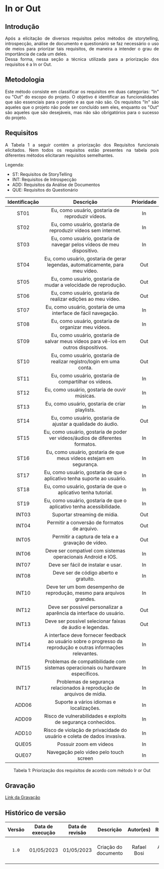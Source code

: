 # In or Out

## Introdução

<div style="text-align:justify">Após a elicitação de diversos requisitos pelos métodos de storytelling, introspecção, análise de documento e questionário se faz necessário o uso de meios para priorizar tais requisitos, de maneira a intender o grau de importância de cada um deles.</div> 

<div style="text-align:justify">Dessa forma, nessa seção a técnica utilizada para a priorização dos requisitos é a In or Out.</div>

## Metodologia

<div style="text-align:justify">Este método consiste em classificar os requisitos em duas categorias: "In" ou "Out" do escopo do projeto. O objetivo é identificar as funcionalidades que são essenciais para o projeto e as que não são. Os requisitos "In" são aqueles que o projeto não pode ser concluído sem eles, enquanto os "Out" são aqueles que são desejáveis, mas não são obrigatórios para o sucesso do projeto.</div>

## Requisitos 

<div style="text-align:justify">A Tabela 1 a seguir contém a priorização dos Requisitos funcionais elicitados. Nem todos os requisitos estão presentes na tabela pois diferentes métodos elicitaram requisitos semelhantes.</div>

Legenda: 
- ST: Requisitos de StoryTelling
- INT: Requisitos de Introspecção
- ADD: Requisitos da Análise de Documentos
- QUE: Requisitos do Questionário

| Identificação | Descrição | Prioridade |
| :--------: | :---------:| :--------: |
| ST01 | Eu, como usuário, gostaria de reproduzir vídeos. | In |
| ST02 | Eu, como usuário, gostaria de reproduzir vídeos sem internet. | In |
| ST03 | Eu, como usuário, gostaria de navegar pelos vídeos de meu dispositivo. | In |
| ST04 | Eu, como usuário, gostaria de gerar legendas, automaticamente, para meu vídeo. | Out |
| ST05 | Eu, como usuário, gostaria de mudar a velocidade de reprodução. | Out |
| ST06 | Eu, como usuário, gostaria de realizar edições ao meu vídeo. | Out |
| ST07 | Eu, como usuário, gostaria de uma interface de fácil navegação. | In |
| ST08 | Eu, como usuário, gostaria de organizar meu vídeos. | In |
| ST09 | Eu, como usuário, gostaria de salvar meus vídeos para vê-los em outros dispositivos. | Out |
| ST10 | Eu, como usuário, gostaria de realizar registro/login em uma conta. | Out |
| ST11 | Eu, como usuário, gostaria de compartilhar os vídeos. | In |
| ST12 | Eu, como usuário, gostaria de ouvir músicas. | In |
| ST13 | Eu, como usuário, gostaria de criar playlists. | In |
| ST14 | Eu, como usuário, gostaria de ajustar a qualidade do áudio. | Out |
| ST15 | Eu, como usuário, gostaria de poder ver vídeos/áudios de diferentes formatos. | In |
| ST16 | Eu, como usuário, gostaria de que meus vídeos estejam em segurança. | In |
| ST17 | Eu, como usuário, gostaria de que o aplicativo tenha suporte ao usuário. | In |
| ST18 | Eu, como usuário, gostaria de que o aplicativo tenha tutorial. | In |
| ST19 | Eu, como usuário, gostaria de que o aplicativo tenha acessibilidade. | In |
| INT03 | Suportar streaming de mídia. | Out |
| INT04 | Permitir a conversão de formatos de arquivo. | Out |
| INT05 | Permitir a captura de tela e a gravação de vídeo. | Out |
| INT06 | Deve ser compatível com sistemas operacionais Android e IOS. | In |
| INT07 | Deve ser fácil de instalar e usar. | In |
| INT08 | Deve ser de código aberto e gratuito. | In |
| INT10 | Deve ter um bom desempenho de reprodução, mesmo para arquivos grandes. | In |
| INT12 | Deve ser possível personalizar a aparência da interface do usuário. | Out |
| INT13 | Deve ser possível selecionar faixas de áudio e legendas. | Out |
| INT14 | A interface deve fornecer feedback ao usuário sobre o progresso da reprodução e outras informações relevantes. | In |
| INT15 | Problemas de compatibilidade com sistemas operacionais ou hardware específicos. | In |
| INT17 | Problemas de segurança relacionados à reprodução de arquivos de mídia. | In |
| ADD06 | Suporte a vários idiomas e localizações. | In |
| ADD09 | Risco de vulnerabilidades e exploits de segurança conhecidos. | In |
| ADD10 | Risco de violação de privacidade do usuário e coleta de dados invasiva. | In |
| QUE05 | Possuir zoom em videos | In |
| QUE07 | Navegação pelo video pelo touch screen | In |

<div style="text-align:center"> Tabela 1: Priorização dos requisitos de acordo com método Ir or Out</div>

## Gravação

[Link da Gravação](link)

## Histórico de versão

| Versão | Data de execução  | Data de revisão |  Descrição    | Autor(es)     |  Revisor(es)  |
| :----: | :---------------: | :-------------: | :-----------: | :-----------: | :-----------: |
| `1.0` | 01/05/2023 | 01/05/2023 | Criação do documento | Rafael Bosi | Giovanni Alvissus e Lucas Gobbi | 
